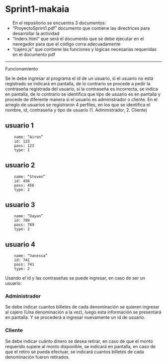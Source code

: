 # Sprint1-makaia

<ul>En el repositorio se encuentra 3 documentos:
  <li>“ProyectoSprint1.pdf” documento que contiene las directrices para desarrollar la actividad</li>
  <li>“Inderx.html” que será el documento que se debe ejecutar en el navegador para que el código corra adecuadamente</li>
  <li>“cajero.js” que contiene las funciones y lógicas necesarias requeridas en el documento pdf</li>
</ul>

<hr>
Funcionamiento

Se le debe ingresar al programa el id de un usuario, si el usuario no está registrado se indicará en pantalla, de lo contrario se procede a pedir la contraseña registrada del usuario, si la contraseña es incorrecta, se indica en pantalla, de lo contrario se identifica que tipo de usuario es en pantalla y procede de diferente manera si el usuario es administrador o cliente.
En el arreglo de usuarios se registraron 4 perfiles, en los que se identifica el nombre, id, contraseña y tipo de usuario (1. Administrador, 2. Cliente)

## usuario 1

    	name: “Airon”
    	id: 123
    	pass: 123
    	type: 1

## usuario 2

    	name: “Steven”
    	id: 456
    	pass: 456
    	type: 2

## usuario 3

    	name: “Dayan”
    	id: 789
    	pass: 789
    	type: 2

## usuario 4

    	name: “Vanessa”
    	id: 741
    	pass: 741
    	type: 2

Usando el id y las contraseñas se puede ingresar, en caso de ser un usuario:

### Administrador

Se debe indicar cuantos billetes de cada denominación se quieren ingresar al cajero (Una denominación a la vez), luego esta información se presentará en pantalla. Y se procederá a ingresar nuevamente un id de usuario.

### Cliente

Se debe indicar cuánto dinero se desea retirar, en caso de que el monto requerido supere al monto disponible, se indicará en pantalla, en caso de que el retiro se pueda efectuar, se indicará cuantos billetes de cada denominación fueron retirados.
